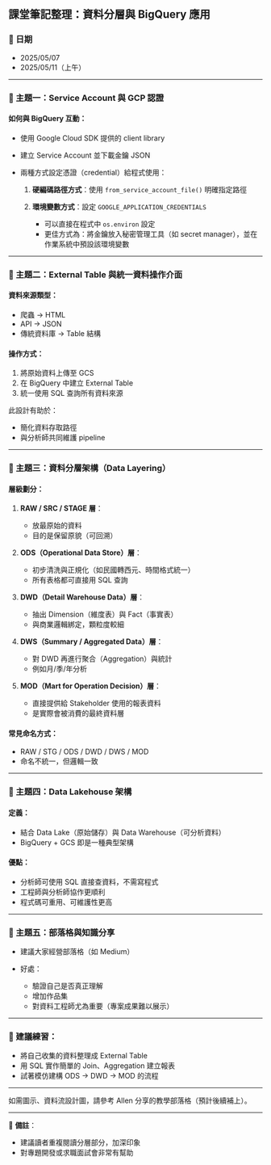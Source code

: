 ## 課堂筆記整理：資料分層與 BigQuery 應用

### 📅 日期

* 2025/05/07
* 2025/05/11（上午）

---

### 🧩 主題一：Service Account 與 GCP 認證

#### 如何與 BigQuery 互動：

* 使用 Google Cloud SDK 提供的 client library
* 建立 Service Account 並下載金鑰 JSON
* 兩種方式設定憑證（credential）給程式使用：

  1. **硬編碼路徑方式**：使用 `from_service_account_file()` 明確指定路徑
  2. **環境變數方式**：設定 `GOOGLE_APPLICATION_CREDENTIALS`

     * 可以直接在程式中 `os.environ` 設定
     * 更佳方式為：將金鑰放入秘密管理工具（如 secret manager），並在作業系統中預設該環境變數

---

### 🧩 主題二：External Table 與統一資料操作介面

#### 資料來源類型：

* 爬蟲 → HTML
* API → JSON
* 傳統資料庫 → Table 結構

#### 操作方式：

1. 將原始資料上傳至 GCS
2. 在 BigQuery 中建立 External Table
3. 統一使用 SQL 查詢所有資料來源

此設計有助於：

* 簡化資料存取路徑
* 與分析師共同維護 pipeline

---

### 🧩 主題三：資料分層架構（Data Layering）

#### 層級劃分：

1. **RAW / SRC / STAGE 層**：

   * 放最原始的資料
   * 目的是保留原貌（可回溯）
2. **ODS（Operational Data Store）層**：

   * 初步清洗與正規化（如民國轉西元、時間格式統一）
   * 所有表格都可直接用 SQL 查詢
3. **DWD（Detail Warehouse Data）層**：

   * 抽出 Dimension（維度表）與 Fact（事實表）
   * 與商業邏輯綁定，顆粒度較細
4. **DWS（Summary / Aggregated Data）層**：

   * 對 DWD 再進行聚合（Aggregation）與統計
   * 例如月/季/年分析
5. **MOD（Mart for Operation Decision）層**：

   * 直接提供給 Stakeholder 使用的報表資料
   * 是實際會被消費的最終資料層

#### 常見命名方式：

* RAW / STG / ODS / DWD / DWS / MOD
* 命名不統一，但邏輯一致

---

### 🧩 主題四：Data Lakehouse 架構

#### 定義：

* 結合 Data Lake（原始儲存）與 Data Warehouse（可分析資料）
* BigQuery + GCS 即是一種典型架構

#### 優點：

* 分析師可使用 SQL 直接查資料，不需寫程式
* 工程師與分析師協作更順利
* 程式碼可重用、可維護性更高

---

### 🧩 主題五：部落格與知識分享

* 建議大家經營部落格（如 Medium）
* 好處：

  * 驗證自己是否真正理解
  * 增加作品集
  * 對資料工程師尤為重要（專案成果難以展示）

---

### 🧪 建議練習：

* 將自己收集的資料整理成 External Table
* 用 SQL 實作簡單的 Join、Aggregation 建立報表
* 試著模仿建構 ODS → DWD → MOD 的流程

---

如需圖示、資料流設計圖，請參考 Allen 分享的教學部落格（預計後續補上）。

---

📌 **備註**：

* 建議讀者重複閱讀分層部分，加深印象
* 對專題開發或求職面試會非常有幫助

